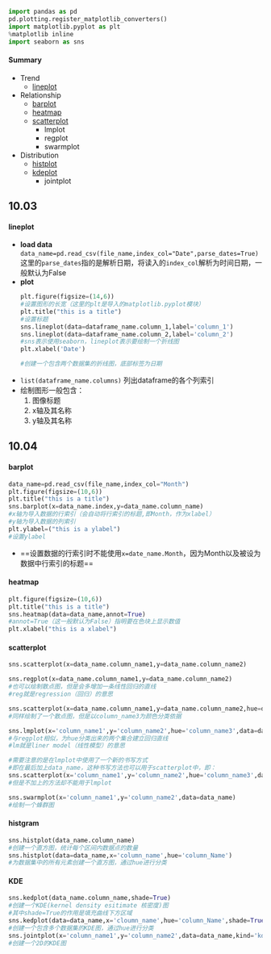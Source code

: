 ```python
import pandas as pd
pd.plotting.register_matplotlib_converters()
import matplotlib.pyplot as plt
%matplotlib inline
import seaborn as sns
```
#### Summary
- Trend
	- [lineplot](#lineplot)
- Relationship
	- [barplot](#barplot)
	- [heatmap](#heatmap)
	- [scatterplot](#scatterplot)
		- lmplot
		- regplot
		- swarmplot
- Distribution
	- [histplot](#histgram)
	- [kdeplot](#KDE)
		- jointplot

## 10.03
#### lineplot
- **load data**
	`data_name=pd.read_csv(file_name,index_col="Date",parse_dates=True)`
	这里的`parse_dates`指的是解析日期，将读入的`index_col`解析为时间日期，一般默认为False
- **plot**
	```python
	plt.figure(figsize=(14,6))
	#设置图形的长宽（这里的plt是导入的matplotlib.pyplot模块）
	plt.title("this is a title")
	#设置标题
	sns.lineplot(data=dataframe_name.column_1,label='column_1')
	sns.lineplot(data=dataframe_name.column_2,label='column_2')
	#sns表示使用seaborn，lineplot表示要绘制一个折线图
	plt.xlabel('Date')

	#创建一个包含两个数据集的折线图，底部标签为日期
	```
- `list(dataframe_name.columns)` 列出dataframe的各个列索引
- 绘制图形一般包含：
	1. 图像标题
	2. x轴及其名称
	3. y轴及其名称

## 10.04

#### barplot
```python
data_name=pd.read_csv(file_name,index_col="Month")
plt.figure(figsize=(10,6))
plt.title("this is a title")
sns.barplot(x=data_name.index,y=data_name.column_name)
#x轴为导入数据的行索引（会自动将行索引的标题,即Month，作为xlabel）
#y轴为导入数据的列索引
plt.ylabel=("this is a ylabel")
#设置ylabel
```
- ==设置数据的行索引时不能使用`x=date_name.Month`，因为Month以及被设为数据中行索引的标题==

#### heatmap
```python
plt.figure(figsize=(10,6))
plt.title("this is a title")
sns.heatmap(data=data_name,annot=True)
#annot=True（这一般默认为False）指明要在色块上显示数值
plt.xlabel("this is a xlabel")
```

#### scatterplot
```python
sns.scatterplot(x=data_name.column_name1,y=data_name.column_name2)

sns.regplot(x=data_name.column_name1,y=data_name.column_name2)
#也可以绘制散点图，但是会多增加一条线性回归的直线
#reg就是regression（回归）的意思

sns.scatterplot(x=data_name.column_name1,y=data_name.column_name2,hue=data_name.column_name3)
#同样绘制了一个散点图，但是以column_name3为颜色分类依据

sns.lmplot(x='column_name1',y='column_name2',hue='column_name3',data=data_name)
#与regplot相似，为hue分类出来的两个集合建立回归直线
#lm就是liner model（线性模型）的意思

#需要注意的是在lmplot中使用了一个新的书写方式
#即在最后加上data_name，这种书写方法也可以用于scatterplot中，即：
sns.scatterplot(x='column_name1',y='column_name2',hue='column_name3',data=data_name)
#但是不加上的方法却不能用于lmplot

sns.swarmplot(x='column_name1',y='column_name2',data=data_name)
#绘制一个蜂群图
```

#### histgram
```python
sns.histplot(data_name.column_name)
#创建一个直方图，统计每个区间内数据点的数量
sns.histplot(data=data_name,x='column_name',hue='column_Name')
#为数据集中的所有元素创建一个直方图，通过hue进行分类
```
#### KDE
```python
sns.kedplot(data_name.column_name,shade=True)
#创建一个KDE(kernel density esitimate 核密度)图
#其中shade=True的作用是填充曲线下方区域
sns.kedplot(data=data_name,x='cloumn_name',hue='column_Name',shade=True)
#创建一个包含多个数据集的KDE图，通过hue进行分类
sns.jointplot(x='column_name1',y='column_name2',data=data_name,kind='kde')
#创建一个2D的KDE图
```
